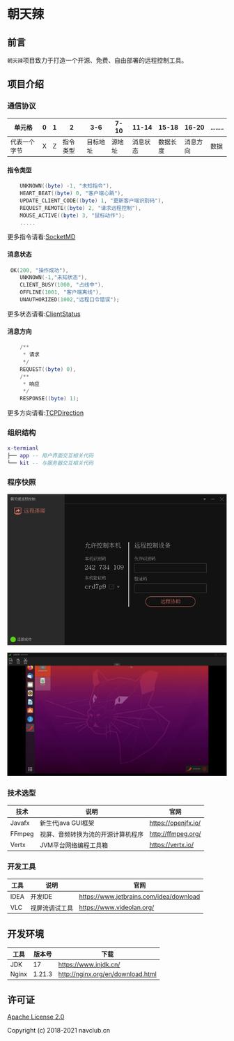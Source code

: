 # 朝天辣

## 前言

`朝天辣`项目致力于打造一个开源、免费、自由部署的远程控制工具。

## 项目介绍

### 通信协议

|    单元格     |    0    |   1   |    2     |   3-6   |  7-10   |  11-14   |  15-18    | 16-20    |   ........  |
|--------------|---------|-------|--------- |---------|---------|----------|-----------|----------|-------------|
|  代表一个字节  |    X    |   Z   |  指令类型 |  目标地址 | 源地址   |  消息状态 |  数据长度  |   消息方向 |    数据     |

#### 指令类型

```lua
    UNKNOWN((byte) -1, "未知指令"),
    HEART_BEAT((byte) 0, "客户端心跳"),
    UPDATE_CLIENT_CODE((byte) 1, "更新客户端识别码"),
    REQUEST_REMOTE((byte) 2, "请求远程控制"),
    MOUSE_ACTIVE((byte) 3, "鼠标动作");
    .....
```

更多指令请看:[SocketMD](./kit/src/main/java/cn/navclub/xtm/kit/enums/SocketCMD.java)

#### 消息状态

```lua
 OK(200, "操作成功"),
    UNKNOWN(-1,"未知状态"),
    CLIENT_BUSY(1000, "占线中"),
    OFFLINE(1001, "客户端离线"),
    UNAUTHORIZED(1002,"远程口令错误");
```

更多状态请看:[ClientStatus](./kit/src/main/java/cn/navclub/xtm/kit/enums/SocketCMD.java)

#### 消息方向

```lua
    /**
     * 请求
     */
    REQUEST((byte) 0),
    /**
     * 响应
     */
    RESPONSE((byte) 1);
```
更多方向请看:[TCPDirection](./kit/src/main/java/cn/navclub/xtm/kit/enums/TCPDirection.java)

### 组织结构

```lua
x-termianl
├── app -- 用户界面交互相关代码
└── kit -- 与服务器交互相关代码
```

### 程序快照

![加载出错](./SNAPSHOT/a.png)

![加载出错](./SNAPSHOT/b.png)

### 技术选型

| 技术                 | 说明                | 官网                                           |
| -------------------- | ------------------- | ---------------------------------------------- |
| Javafx               | 新生代java GUI框架    | https://openjfx.io/         |
| FFmpeg               | 视屏、音频转换为流的开源计算机程序      | http://ffmpeg.org/     |
| Vertx                | JVM平台网络编程工具箱             | https://vertx.io/ |

### 开发工具

| 工具          | 说明                | 官网                                            |
| ------------- | ------------------- | ----------------------------------------------- |
| IDEA          | 开发IDE              | https://www.jetbrains.com/idea/download         |
| VLC           | 视屏流调试工具         | https://www.videolan.org/                       |

## 开发环境

| 工具          | 版本号 | 下载                                                         |
| ------------- | ------ | ------------------------------------------------------------ |
| JDK           | 17    | https://www.injdk.cn/ |
| Nginx         | 1.21.3   | http://nginx.org/en/download.html                            |

## 许可证

[Apache License 2.0](./LICENSE)

Copyright (c) 2018-2021 navclub.cn